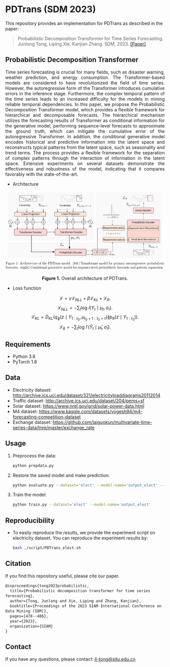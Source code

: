 # PDTrans (SDM 2023)
This repository provides an implementation for PDTrans as described in the paper:

> Probabilistic Decomposition Transformer for Time Series Forecasting.
> Junlong Tong, Liping Xie, Kanjian Zhang.
> SDM, 2023.
> [[Paper]](https://epubs.siam.org/doi/abs/10.1137/1.9781611977653.ch54)


## Probabilistic Decomposition Transformer
<p align="justify">
Time series forecasting is crucial for many fields, such as disaster warning, weather prediction, and energy consumption. The Transformer-based models are considered to have revolutionized the field of time series. However, the autoregressive form of the Transformer introduces cumulative errors in the inference stage. Furthermore, the complex temporal pattern of the time series leads to an increased difficulty for the models in mining reliable temporal dependencies. In this paper, we propose the Probabilistic Decomposition Transformer model, which provides a flexible framework for hierarchical and decomposable forecasts. The hierarchical mechanism utilizes the forecasting results of Transformer as conditional information for the generative model, performing sequence-level forecasts to approximate the ground truth, which can mitigate the cumulative error of the autoregressive Transformer. In addition, the conditional generative model encodes historical and predictive information into the latent space and reconstructs typical patterns from the latent space, such as seasonality and trend terms. The process provides a flexible framework for the separation of complex patterns through the interaction of information in the latent space. Extensive experiments on several datasets demonstrate the effectiveness and robustness of the model, indicating that it compares favorably with the state-of-the-art.</p>

* Architecture
<p align="center">
<img src=".\PDTrans.png" height = "250" alt="" align=center />
<br><br>
<b>Figure 1.</b> Overall architecture of PDTrans.
</p>

* Loss function

$$ \mathcal{L}= \gamma \mathcal{L}_{NLL}+\beta \mathcal{L}_{KL} +  \mathcal{L}_{R}.$$
$$ \mathcal{L}_{NLL} = -\sum_{t} \text{log }l\left(Y_{t} \mid \mu_{t}, \sigma_{t}\right).$$
$$\mathcal{L}_{KL} = D_{K L}\left(q_{\phi}\left(z \mid Y_{1: t_{0}}, \mu_{t_{0}+1: t_{0}+\tau}\right) \| p_{\theta}\left(z \mid Y_{1: t_{0}}\right)\right). $$
$$\mathcal{L}_{R} =  -\sum_{t} \text{log }l'\left(\hat{Y}_{t} \mid \hat{\mu}_{t}, \hat{\sigma}_{t}\right).$$
## Requirements
* Python 3.8
* PyTorch 1.8

## Data
  * Electricity dataset: http://archive.ics.uci.edu/dataset/321/electricityloaddiagrams20112014
  * Traffic dataset: http://archive.ics.uci.edu/dataset/204/pems+sf
  * Solar dataset: https://www.nrel.gov/grid/solar-power-data.html
  * M4 dataset: https://www.kaggle.com/datasets/yogesh94/m4-forecasting-competition-dataset
  * Exchange dataset: https://github.com/laiguokun/multivariate-time-series-data/tree/master/exchange_rate
## Usage
1. Preprocess the data:
   ```bash
   python prepdata.py
   ```
2. Restore the saved model and make prediction:
   ```bash
   python evaluate.py --dataset='elect' --model-name='output_elect' --restore-file='best'
   ```
3. Train the model:
   ```bash
   python train.py --dataset='elect' --model-name='output_elect' 
   ```
## Reproducibility
* To easily reproduce the results, we provide the experiment script on electricity dataset. You can reproduce the experiment results by:
   ```bash
   bash ./script/PDTrans_elect.sh
   ```
## Citation 
If you find this repository useful, please cite our paper.
```
@inproceedings{tong2023probabilistic,
  title={Probabilistic decomposition transformer for time series forecasting},
  author={Tong, Junlong and Xie, Liping and Zhang, Kanjian},
  booktitle={Proceedings of the 2023 SIAM International Conference on Data Mining (SDM)},
  pages={478--486},
  year={2023},
  organization={SIAM}
}
```

## Contact
If you have any questions, please contact: [jl-tong@sjtu.edu.cn](jl-tong@sjtu.edu.cn)